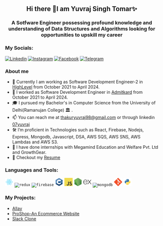 <h2 align='center'>Hi there 👋I am Yuvraj Singh Tomar✨</h2>
<h3 align='center'>A Sotfware Engineer possessing profound knowledge and understanding of Data Structures and Algorithms looking for opportunities to upskill my career</h3>

### My Socials: 

[![Linkedin](https://img.shields.io/badge/-Yuvraj-0e76a8?style=flat-square&logo=Linkedin&logoColor=white)](https://www.linkedin.com/in/07yuvraj/) [![Instagram](https://img.shields.io/badge/-Yuvraj-e4405f?style=flat-square&logo=Instagram&logoColor=white)](https://www.instagram.com/07yuvraj/) [![Facebook](https://img.shields.io/badge/-Yuvraj-3b5999?style=flat&logo=facebook&logoColor=white)](https://www.facebook.com/profile.php?id=100005298317127) [![Telegram](https://img.shields.io/badge/-Yuvraj-0088cc?style=flat-square&logo=Telegram&logoColor=white)](https://t.me/yuvi_77)

### About me

- 🔭 Currently I am working as Software Development Engineer-2 in [HighLevel](https://www.gohighlevel.com/freetrial12) from October 2021 to April 2024.
- 🔭 I worked as Software Development Engineer in [Admitkard](https://admitkard.com/) from October 2021 to April 2024.
- 🎓 I pursued my Bachelor's in Computer Science from the University of Delhi(Ramanujan College) 🏛 .
- 📫 You can reach me at thakuryuvraj98@gmail.com or through linkedin [07yuvraj](https://www.linkedin.com/in/07yuvraj/)
- 🛠 I’m proficient in Technologies such as React, Firebase, Nodejs, Express, Mongodb, Javascript, DSA, AWS SQS, AWS SNS, AWS Lambdas and AWS S3.
- 🔭 I have done internships with Megamind Education and Welfare Pvt. Ltd and GrowthGear.
- 📝 Checkout my [Resume](https://drive.google.com/file/d/1dPEDhR8_MdTFAnPi5MJAf9IvGTwiOV0a/view?usp=sharing)

### Languages and Tools:

<code><img height="27" src="https://raw.githubusercontent.com/github/explore/80688e429a7d4ef2fca1e82350fe8e3517d3494d/topics/react/react.png" alt="react"></code>
<code><img height="27" src="https://firebasestorage.googleapis.com/v0/b/clone1-slack.appspot.com/o/redux%20logo.png?alt=media&token=f03ce7b2-0e0c-4a0c-a81b-3bd2ca72bee4" alt="redux"></code>
<code><img height="27" src="https://firebasestorage.googleapis.com/v0/b/clone1-slack.appspot.com/o/firebase_logo.png?alt=media&token=8a9920f7-c61f-4b23-be82-cd5d7e456cdb" alt="firebase"></code>
<code><img height="27" src="https://raw.githubusercontent.com/github/explore/80688e429a7d4ef2fca1e82350fe8e3517d3494d/topics/cpp/cpp.png" alt="cpp"></code>
<code><img height="27" src="https://raw.githubusercontent.com/github/explore/80688e429a7d4ef2fca1e82350fe8e3517d3494d/topics/javascript/javascript.png" alt="javascript"></code>
<code><img height="27" src="https://raw.githubusercontent.com/github/explore/80688e429a7d4ef2fca1e82350fe8e3517d3494d/topics/nodejs/nodejs.png" alt="nodejs"></code>
<code><img height="27" src="https://raw.githubusercontent.com/devicons/devicon/master/icons/express/express-original.svg" alt="expressjs"></code>
<code><img height="27" src="https://encrypted-tbn0.gstatic.com/images?q=tbn%3AANd9GcSTTzPAw-55ssm1Im594xYZ9eRQu2JylrkYLg&usqp=CAU" alt="mongodb"></code>
<code><img height="27" src="https://raw.githubusercontent.com/devicons/devicon/master/icons/git/git-original.svg" alt="git"></code>
<code><img height="27" src="https://raw.githubusercontent.com/github/explore/80688e429a7d4ef2fca1e82350fe8e3517d3494d/topics/python/python.png" alt="python"></code>

### My Projects:

- [Allay](https://allay-convo.web.app/)
- [ProShop-An Ecommerce Website](https://mernproject-proshop.herokuapp.com/)
- [Slack Clone](https://clone1-slack.web.app/)
